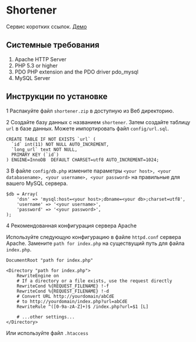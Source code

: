 Shortener
==========
Сервис коротких ссылок. [Демо](http://shurl.hol.es/)

Системные требования
-------------------

1. Apache HTTP Server
2. PHP 5.3 or higher
3. PDO PHP extension and the PDO driver pdo_mysql
4. MySQL Server

Инструкции по установке
-----------------------

1 Распакуйте файл ```shortener.zip``` в доступную из Веб директорию.

2 Создайте базу данных с названием ```shortener```. Затем создайте таблицу ```url``` в базе данных. Можете импортировать файл ```config/url.sql```.

```
CREATE TABLE IF NOT EXISTS `url` (
  `id` int(11) NOT NULL AUTO_INCREMENT,
  `long_url` text NOT NULL,
  PRIMARY KEY (`id`)
) ENGINE=InnoDB  DEFAULT CHARSET=utf8 AUTO_INCREMENT=1024;
```

3 В файле ```config/db.php``` измените параметры ```<your host>, <your databasename>, <your username>, <your password>``` на правильные для вашего MySQL сервера.

```
$db = Array(
    'dsn' => 'mysql:host=<your host>;dbname=<your db>;charset=utf8',
    'username' => '<your username>',
    'password' => '<your password>',
);
```
 
4 Рекомендованная конфигурация сервера Apache

Используйте следующую конфигурацию в файле ```httpd.conf``` сервера Apache.
Замените ```path for index.php``` на существущий путь для файла ```index.php```.

```
DocumentRoot "path for index.php"

<Directory "path for index.php">
    RewriteEngine on
    # If a directory or a file exists, use the request directly
    RewriteCond %{REQUEST_FILENAME} !-f
    RewriteCond %{REQUEST_FILENAME} !-d
    # Convert URL http://yourdomain/abCdE 
    # to http://yourdomain/index.php?url=abCdE
    RewriteRule ^([0-9a-zA-Z]+)$ /index.php?url=$1 [L]

    # ...other settings...
</Directory>
```
Или используйте файл ```.htaccess```

